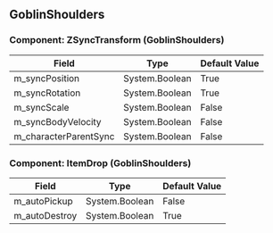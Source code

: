 ## GoblinShoulders

### Component: ZSyncTransform (GoblinShoulders)

|Field|Type|Default Value|
|---|---|---|
|m_syncPosition|System.Boolean|True|
|m_syncRotation|System.Boolean|True|
|m_syncScale|System.Boolean|False|
|m_syncBodyVelocity|System.Boolean|False|
|m_characterParentSync|System.Boolean|False|

### Component: ItemDrop (GoblinShoulders)

|Field|Type|Default Value|
|---|---|---|
|m_autoPickup|System.Boolean|False|
|m_autoDestroy|System.Boolean|True|

